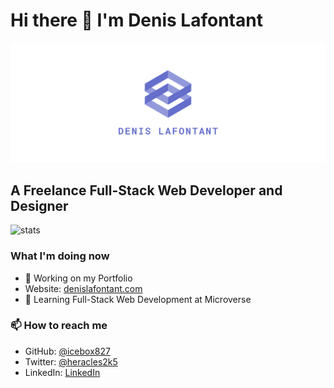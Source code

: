 # Hi there 👋 I'm Denis Lafontant

![logo1.PNG](https://github.com/icebox827/icebox827/blob/main/facebook_cover_photo_2_transparent.png?raw=true)

## A Freelance Full-Stack Web Developer and Designer

![stats](https://github-readme-stats.vercel.app/api?username=icebox827&show_icons=true)

### What I'm doing now

- 🔭 Working on my Portfolio
- Website: [denislafontant.com](https://denislafontant.com)
- 🌱 Learning Full-Stack Web Development at Microverse

### 📫 How to reach me

- GitHub: [@icebox827](https://github.com/icebox827)
- Twitter: [@heracles2k5](https://twitter.com/@heracles2k5)
- LinkedIn: [LinkedIn](https://www.linkedin.com/in/denis-lafontant-37031439/)
